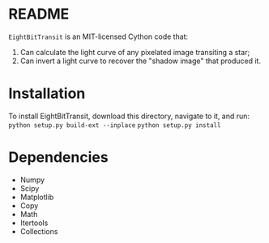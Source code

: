 # README #

`EightBitTransit` is an MIT-licensed Cython code that:
1. Can calculate the light curve of any pixelated image transiting a star;
2. Can invert a light curve to recover the "shadow image" that produced it.

# Installation #

To install EightBitTransit, download this directory, navigate to it, and run:
`python setup.py build-ext --inplace`
`python setup.py install`

# Dependencies #
* Numpy
* Scipy
* Matplotlib
* Copy
* Math
* Itertools
* Collections
